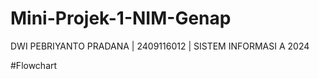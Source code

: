 # Mini-Projek-1-NIM-Genap
DWI PEBRIYANTO PRADANA | 2409116012 | SISTEM INFORMASI A 2024

#Flowchart
